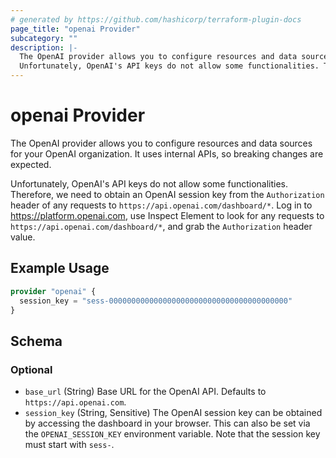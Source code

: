 ```yaml
---
# generated by https://github.com/hashicorp/terraform-plugin-docs
page_title: "openai Provider"
subcategory: ""
description: |-
  The OpenAI provider allows you to configure resources and data sources for your OpenAI organization. It uses internal APIs, so breaking changes are expected.
  Unfortunately, OpenAI's API keys do not allow some functionalities. Therefore, we need to obtain an OpenAI session key from the Authorization header of any requests to https://api.openai.com/dashboard/*. Log in to https://platform.openai.com, use Inspect Element to look for any requests to https://api.openai.com/dashboard/*, and grab the Authorization header value.
---
```


# openai Provider

The OpenAI provider allows you to configure resources and data sources for your OpenAI organization. It uses internal APIs, so breaking changes are expected.

Unfortunately, OpenAI's API keys do not allow some functionalities. Therefore, we need to obtain an OpenAI session key from the `Authorization` header of any requests to `https://api.openai.com/dashboard/*`. Log in to https://platform.openai.com, use Inspect Element to look for any requests to `https://api.openai.com/dashboard/*`, and grab the `Authorization` header value.

## Example Usage

```terraform
provider "openai" {
  session_key = "sess-0000000000000000000000000000000000000000"
}
```

<!-- schema generated by tfplugindocs -->
## Schema

### Optional

- `base_url` (String) Base URL for the OpenAI API. Defaults to `https://api.openai.com`.
- `session_key` (String, Sensitive) The OpenAI session key can be obtained by accessing the dashboard in your browser. This can also be set via the `OPENAI_SESSION_KEY` environment variable. Note that the session key must start with `sess-`.
